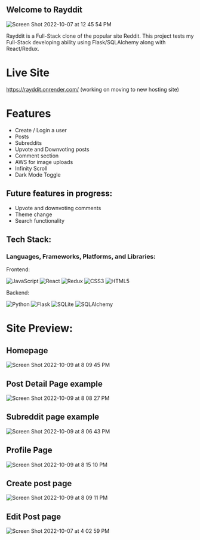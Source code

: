 
## Welcome to Rayddit
![Screen Shot 2022-10-07 at 12 45 54 PM](https://user-images.githubusercontent.com/79509501/194641809-1421747e-1646-4355-adc0-a5cb2983f897.png)


Rayddit is a Full-Stack clone of the popular site Reddit. This project tests my Full-Stack developing ability using Flask/SQLAlchemy along with React/Redux. 

# Live Site
 https://rayddit.onrender.com/   (working on moving to new hosting site)
 
# Features
* Create / Login a user
* Posts
* Subreddits
* Upvote and Downvoting posts
* Comment section
* AWS for image uploads 
* Infinity Scroll
* Dark Mode Toggle

## Future features in progress:
* Upvote and downvoting comments
* Theme change 
* Search functionality 

## Tech Stack:

### Languages, Frameworks, Platforms, and Libraries:

Frontend:

![JavaScript](https://img.shields.io/badge/javascript-%23323330.svg?style=for-the-badge&logo=javascript&logoColor=%23F7DF1E) ![React](https://img.shields.io/badge/react-%2320232a.svg?style=for-the-badge&logo=react&logoColor=%2361DAFB) ![Redux](https://img.shields.io/badge/redux-%23593d88.svg?style=for-the-badge&logo=redux&logoColor=white) ![CSS3](https://img.shields.io/badge/css3-%231572B6.svg?style=for-the-badge&logo=css3&logoColor=white) ![HTML5](https://img.shields.io/badge/html5-%23E34F26.svg?style=for-the-badge&logo=html5&logoColor=white)

Backend:

![Python](https://img.shields.io/badge/python-3670A0?style=for-the-badge&logo=python&logoColor=ffdd54) ![Flask](https://img.shields.io/badge/flask-%23000.svg?style=for-the-badge&logo=flask&logoColor=white) ![SQLite](https://img.shields.io/badge/sqlite-%2307405e.svg?style=for-the-badge&logo=sqlite&logoColor=white) ![SQLAlchemy](https://img.shields.io/badge/-SQLAlchemy-red?style=for-the-badge)

# Site Preview:
## Homepage
![Screen Shot 2022-10-09 at 8 09 45 PM](https://user-images.githubusercontent.com/79509501/194794349-fe868506-9032-4cea-b70b-4d5b4e3d1a25.png)

## Post Detail Page example
![Screen Shot 2022-10-09 at 8 08 27 PM](https://user-images.githubusercontent.com/79509501/194794393-e7374701-9c09-4725-a487-bc3d2b73ed42.png)

## Subreddit page example

![Screen Shot 2022-10-09 at 8 06 43 PM](https://user-images.githubusercontent.com/79509501/194794435-506e2f24-0f85-4727-a864-9194ea3be6c6.png)

## Profile Page
![Screen Shot 2022-10-09 at 8 15 10 PM](https://user-images.githubusercontent.com/79509501/194794609-4253aa31-8f8d-49a5-86bf-eb44127ee708.png)


## Create post page
![Screen Shot 2022-10-09 at 8 09 11 PM](https://user-images.githubusercontent.com/79509501/194794476-1067404e-244c-4ba5-b24d-2689f9d40426.png)

## Edit Post page 
![Screen Shot 2022-10-07 at 4 02 59 PM](https://user-images.githubusercontent.com/79509501/194794509-5092d333-74fe-4226-8115-e6c4fcc6f299.png)




